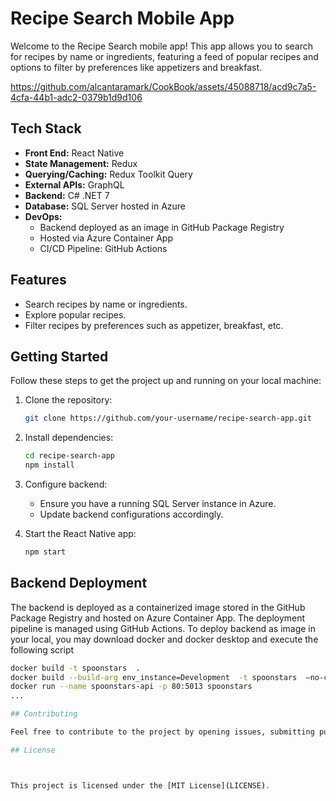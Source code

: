 # Recipe Search Mobile App

Welcome to the Recipe Search mobile app! This app allows you to search for recipes by name or ingredients, featuring a feed of popular recipes and options to filter by preferences like appetizers and breakfast.


https://github.com/alcantaramark/CookBook/assets/45088718/acd9c7a5-4cfa-44b1-adc2-0379b1d9d106


## Tech Stack

- **Front End:** React Native
- **State Management:** Redux
- **Querying/Caching:** Redux Toolkit Query
- **External APIs:** GraphQL
- **Backend:** C# .NET 7
- **Database:** SQL Server hosted in Azure
- **DevOps:**
  - Backend deployed as an image in GitHub Package Registry
  - Hosted via Azure Container App
  - CI/CD Pipeline: GitHub Actions

## Features

- Search recipes by name or ingredients.
- Explore popular recipes.
- Filter recipes by preferences such as appetizer, breakfast, etc.

## Getting Started

Follow these steps to get the project up and running on your local machine:

1. Clone the repository:

   ```bash
   git clone https://github.com/your-username/recipe-search-app.git
   ```

2. Install dependencies:

   ```bash
   cd recipe-search-app
   npm install
   ```

3. Configure backend:

   - Ensure you have a running SQL Server instance in Azure.
   - Update backend configurations accordingly.

4. Start the React Native app:

   ```bash
   npm start
   ```

## Backend Deployment

The backend is deployed as a containerized image stored in the GitHub Package Registry and hosted on Azure Container App. The deployment pipeline is managed using GitHub Actions. To deploy backend as image in your local, you may download docker and docker desktop and execute the following script

```bash
docker build -t spoonstars  .
docker build --build-arg env_instance=Development  -t spoonstars  —no-cache .
docker run --name spoonstars-api -p 80:5013 spoonstars
...

## Contributing

Feel free to contribute to the project by opening issues, submitting pull requests, or suggesting improvements.

## License



This project is licensed under the [MIT License](LICENSE).
```
